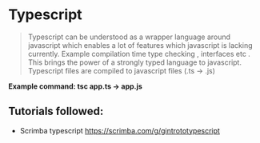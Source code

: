 # Typescript

>Typescript can be understood as a wrapper language around javascript which enables a lot of features which javascript is lacking currently. Example compilation time type checking , interfaces etc . This brings the power of a strongly typed language to javascript. Typescript files are compiled to javascript files (.ts -> .js)

**Example command: tsc app.ts -> app.js**

## Tutorials followed:
* Scrimba typescript https://scrimba.com/g/gintrototypescript